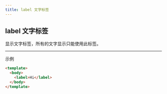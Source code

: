 ```yaml
---
title: label 文字标签
---
```


## label 文字标签



显示文字标签，所有的文字显示只能使用此标签。

---

示例

```html
<template>
  <body>
    <label>Hi</label>
  </body>
</template>
```